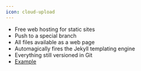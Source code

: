 ```yaml
---
icon: cloud-upload
---
```


* Free web hosting for static sites
* Push to a special branch
* All files available as a web page
* Automagically fires the Jekyll templating engine
* Everything still versioned in Git
* [Example](http://usasearch.howto.gov/)